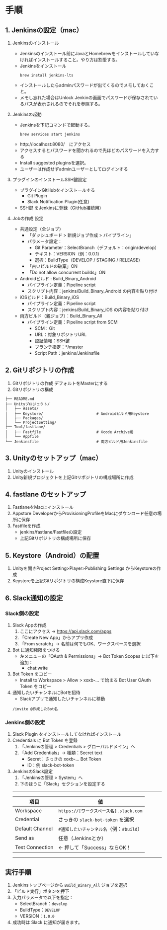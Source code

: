 # 手順
## 1. Jenkinsの設定（mac）
1. Jenkinsのインストール
   - Jenkinsのインストール前にJavaとHomebrewをインストールしていなければインストールすること。やり方は割愛する。
   - Jenkinsをインストール
      ```
      brew install jenkins-lts
      ```
   - インストールしたらadminパスワードが出てくるのでメモしておくこと。
   - メモし忘れた場合はUnlock Jenkinの画面でパスワードが保存されているパスが表示されるのでそれを参照する。

2. Jenkinsの起動
   - Jenkinsを下記コマンドで起動する。
      ```
      brew services start jenkins
      ```
   - http://localhost:8080/　にアクセス
   - アクセスするとパスワードを聞かれるので先ほどのパスワードを入力する
   - Install suggested pluginsを選択。
   - ユーザーは作成せずadminユーザーとしてログインする

3. プラグインのインストールSSH鍵設定
   - プラグインGitHubをインストールする
     - Git Plugin
     - Slack Notification Plugin(任意)
   - SSH鍵 をJenkinsに登録（GitHub接続用）

4. Jobの作成 設定
   - 共通設定（全ジョブ）
     - 「ダッシュボード > 新規ジョブ作成 > パイプライン」
     - パラメータ設定：
       - Git Parameter：SelectBranch（デフォルト：origin/develop）
       - テキスト：VERSION（例：0.0.1）
       - 選択：BuildType（DEVELOP / STAGING / RELEASE）
     - 「古いビルドの破棄」ON
     - 「Do not allow concurrent builds」ON  
   - Androidビルド : Build_Binary_Android
     - パイプライン定義：Pipeline script
     - スクリプト内容：jenkins/Build_Binary_Android の内容を貼り付け 
   - iOSビルド：Build_Binary_iOS
     - パイプライン定義：Pipeline script
     - スクリプト内容：jenkins/Build_Binary_iOS の内容を貼り付け 
   - 両方ビルド（親ジョブ）：Build_Binary_All
     - パイプライン定義：Pipeline script from SCM
       - SCM：Git
       - URL：対象リポジトリURL
       - 認証情報：SSH鍵
       - ブランチ指定：*/master
       - Script Path：jenkins/Jenkinsfile
## 2. Gitリポジトリの作成
1. Gitリポジトリの作成 デフォルトをMasterにする
2. Gitリポジトリの構成
```     
├── README.md                            
├── Unityプロジェクト/                     
│   ├── Assets/                          
│   ├── Keystore/                        # Androidビルド用Keystore
│   ├── Packages/                        
│   └── ProjectSetting/                  
├── Tool/fastlane/                       
│   ├── Fastfile                         # Xcode Archive用
│   └── Appfile                          
└── Jenkinsfile                          # 両方ビルド用Jenkinsfile
```
## 3. Unityのセットアップ（mac）
1. Unityのインストール
2. Unity新規プロジェクトを上記Gitリポジトリの構成場所に作成
## 4. fastlane のセットアップ
1. FastlaneをMacにインストール
2. Appstore DeveloperからProvisioningProfileをMacにダウンロード任意の場所に保存
3. Fastfileを作成
    - jenkins/fastlane/Fastfileの設定
    - 上記Gitリポジトリの構成場所に保存
## 5. Keystore（Android）の配置
1. Unityを開きProject Setting>Player>Publishing Settings からKeystoreの作成
2. Keystoreを上記Gitリポジトリの構成Keystore直下に保存
## 6. Slack通知の設定
### Slack側の設定
1. Slack Appの作成
    1. ここにアクセス → https://api.slack.com/apps
    2. 「Create New App」からアプリ作成
    3. 「From scratch」→ 名前は何でもOK、ワークスペースを選択
2. Bot に通知権限をつける
    - 左メニューの「OAuth & Permissions」→ Bot Token Scopes に以下を追加：
       - chat:write
3. Bot Token をコピー
    - Install to Workspace > Allow > xoxb-... で始まる Bot User OAuth Token をコピー
4. 通知したいチャンネルにBotを招待
   - Slackアプリで通知したいチャンネルに移動
   ```     
   /invite @作成したBot名
   ```
### Jenkins側の設定
1. Slack Plugin をインストールしてなければインストール
2. Credentials に Bot Token を登録
    1. 「Jenkinsの管理 > Credentials > グローバルドメイン」へ
    2. 「Add Credentials」→ 種類：Secret text
       - Secret：さっきの xoxb-... Bot Token
       - ID：例 slack-bot-token
3. JenkinsのSlack設定
    1. 「Jenkinsの管理 > System」へ
    2. 下のほうに「Slack」セクションを設定する
    ------------------------------------------------------
    | 項目              | 値                              |
    | --------------- | ------------------------------ |
    | Workspace       | `https://[ワークスペース名].slack.com` |
    | Credential      | さっきの `slack-bot-token` を選択     |
    | Default Channel | `#通知したいチャンネル名`（例：`#build`）     |
    | Send as         | 任意（Jenkinsとか）                  |
    | Test Connection | ← 押して「Success」ならOK！            |
    ------------------------------------------------------

## 実行手順
1. Jenkinsトップページから `Build_Binary_All` ジョブを選択
2. 「ビルド実行」ボタンを押下
3. 入力パラメータで以下を指定：
   - SelectBranch：`develop`
   - BuildType：`DEVELOP`
   - VERSION：`1.0.0`
4. 成功時は Slack に通知が届きます。
